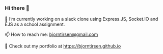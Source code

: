 ### Hi there 👋 

🔭 I’m currently working on a slack clone using Express.JS, Socket.IO and EJS as a school assignment.

📫 How to reach me: bjorntirsen@gmail.com

🍂 Check out my portfolio at https://bjorntirsen.github.io

<!--
**bjorntirsen/bjorntirsen** is a ✨ _special_ ✨ repository because its `README.md` (this file) appears on your GitHub profile.

Here are some ideas to get you started:

- 🔭 I’m currently working on ...
- 🌱 I’m currently learning ...
- 👯 I’m looking to collaborate on ...
- 🤔 I’m looking for help with ...
- 💬 Ask me about ...
- 📫 How to reach me: ...
- 😄 Pronouns: ...
- ⚡ Fun fact: ...
-->
